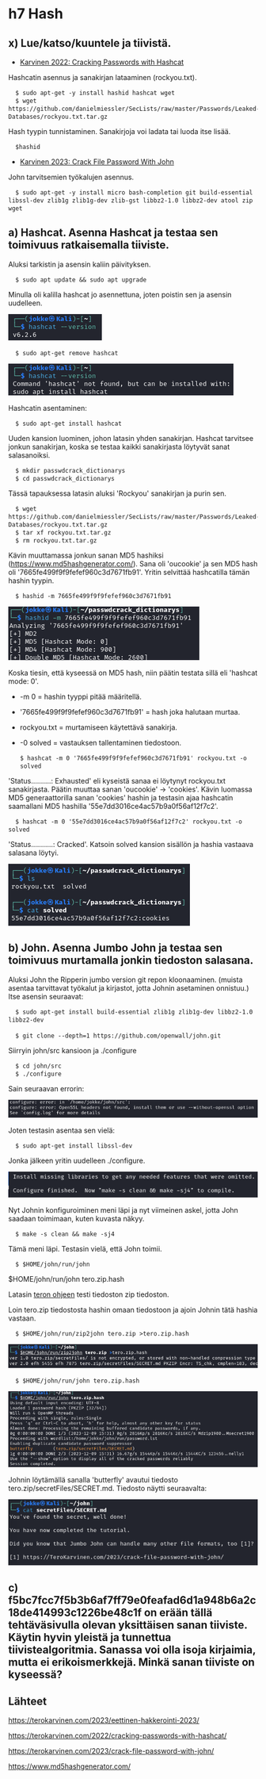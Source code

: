 # h7 Hash
## x) Lue/katso/kuuntele ja tiivistä.
- [Karvinen 2022: Cracking Passwords with Hashcat](https://terokarvinen.com/2022/cracking-passwords-with-hashcat/)

Hashcatin asennus ja sanakirjan lataaminen (rockyou.txt).

      $ sudo apt-get -y install hashid hashcat wget
      $ wget https://github.com/danielmiessler/SecLists/raw/master/Passwords/Leaked-Databases/rockyou.txt.tar.gz
Hash tyypin tunnistaminen. Sanakirjoja voi ladata tai luoda itse lisää.

      $hashid     
- [Karvinen 2023: Crack File Password With John](https://terokarvinen.com/2023/crack-file-password-with-john/)

John tarvitsemien työkalujen asennus.

      $ sudo apt-get -y install micro bash-completion git build-essential libssl-dev zlib1g zlib1g-dev zlib-gst libbz2-1.0 libbz2-dev atool zip wget
## a) Hashcat. Asenna Hashcat ja testaa sen toimivuus ratkaisemalla tiiviste.
Aluksi tarkistin ja asensin kaliin päivityksen.

      $ sudo apt update && sudo apt upgrade
Minulla oli kalilla hashcat jo asennettuna, joten poistin sen ja asensin uudelleen.

![Alt text](/H7Hash/kuvat/h7.a1.png)

      $ sudo apt-get remove hashcat
![Alt text](/H7Hash/kuvat/h7.a2.png)

Hashcatin asentaminen:

      $ sudo apt-get install hashcat
Uuden kansion luominen, johon latasin yhden sanakirjan. Hashcat tarvitsee jonkun sanakirjan, koska se testaa kaikki sanakirjasta löytyvät sanat salasanoiksi. 

      $ mkdir passwdcrack_dictionarys
      $ cd passwdcrack_dictionarys    
Tässä tapauksessa latasin aluksi 'Rockyou' sanakirjan ja purin sen.

      $ wget https://github.com/danielmiessler/SecLists/raw/master/Passwords/Leaked-Databases/rockyou.txt.tar.gz
      $ tar xf rockyou.txt.tar.gz
      $ rm rockyou.txt.tar.gz

Kävin muuttamassa jonkun sanan MD5 hashiksi (https://www.md5hashgenerator.com/). Sana oli 'oucookie' ja sen MD5 hash oli '7665fe499f9f9fefef960c3d7671fb91'. Yritin selvittää hashcatilla tämän hashin tyypin.

      $ hashid -m 7665fe499f9f9fefef960c3d7671fb91
![Alt text](/H7Hash/kuvat/h7.a3.png)

Koska tiesin, että kyseessä on MD5 hash, niin päätin testata sillä eli 'hashcat mode: 0'.

- -m 0 = hashin tyyppi pitää määritellä.
- '7665fe499f9f9fefef960c3d7671fb91' = hash joka halutaan murtaa.
- rockyou.txt = murtamiseen käytettävä sanakirja.
- -0 solved = vastauksen tallentaminen tiedostoon.

      $ hashcat -m 0 '7665fe499f9f9fefef960c3d7671fb91' rockyou.txt -o solved
'Status..........: Exhausted' eli kyseistä sanaa ei löytynyt rockyou.txt sanakirjasta. Päätin muuttaa sanan 'oucookie' -> 'cookies'. Kävin luomassa MD5 generaattorilla sanan 'cookies' hashin ja testasin ajaa hashcatin saamallani MD5 hashilla '55e7dd3016ce4ac57b9a0f56af12f7c2'.

      $ hashcat -m 0 '55e7dd3016ce4ac57b9a0f56af12f7c2' rockyou.txt -o solved
'Status...........: Cracked'. Katsoin solved kansion sisällön ja hashia vastaava salasana löytyi.

![Alt text](/H7Hash/kuvat/h7.a4.png)

## b) John. Asenna Jumbo John ja testaa sen toimivuus murtamalla jonkin tiedoston salasana.
Aluksi John the Ripperin jumbo version git repon kloonaaminen. (muista asentaa tarvittavat työkalut ja kirjastot, jotta Johnin asetaminen onnistuu.) Itse asensin seuraavat:

      $ sudo apt-get install build-essential zlib1g zlib1g-dev libbz2-1.0 libbz2-dev

      $ git clone --depth=1 https://github.com/openwall/john.git 
Siirryin john/src kansioon ja ./configure

      $ cd john/src
      $ ./configure
Sain seuraavan errorin:

![Alt text](/H7Hash/kuvat/h7.b3.png)

Joten testasin asentaa sen vielä:

      $ sudo apt-get install libssl-dev

Jonka jälkeen yritin uudelleen ./configure.

![Alt text](/H7Hash/kuvat/h7.b1.png)

Nyt Johnin konfiguroiminen meni läpi ja nyt viimeinen askel, jotta John saadaan toimimaan, kuten kuvasta näkyy.

      $ make -s clean && make -sj4
Tämä meni läpi. Testasin vielä, että John toimii.

      $ $HOME/john/run/john
$HOME/john/run/john tero.zip.hash 

Latasin [teron ohjeen](https://terokarvinen.com/2023/crack-file-password-with-john/) testi tiedoston zip tiedoston. 

Loin tero.zip tiedostosta hashin omaan tiedostoon ja ajoin Johnin tätä hashia vastaan.

      $ $HOME/john/run/zip2john tero.zip >tero.zip.hash
![Alt text](/H7Hash/kuvat/h7.b4.png)

      $ $HOME/john/run/john tero.zip.hash 
 ![Alt text](/H7Hash/kuvat/h7.b5.png)     

Johnin löytämällä sanalla 'butterfly' avautui tiedosto tero.zip/secretFiles/SECRET.md. Tiedosto näytti seuraavalta:

 ![Alt text](/H7Hash/kuvat/h7.b6.png)     

## c) f5bc7fcc7f5b3b6af7ff79e0feafad6d1a948b6a2c18de414993c1226be48c1f on erään tällä tehtäväsivulla olevan yksittäisen sanan tiiviste. Käytin hyvin yleistä ja tunnettua tiivistealgoritmia. Sanassa voi olla isoja kirjaimia, mutta ei erikoismerkkejä. Minkä sanan tiiviste on kyseessä?






## Lähteet
https://terokarvinen.com/2023/eettinen-hakkerointi-2023/

https://terokarvinen.com/2022/cracking-passwords-with-hashcat/

https://terokarvinen.com/2023/crack-file-password-with-john/

https://www.md5hashgenerator.com/


